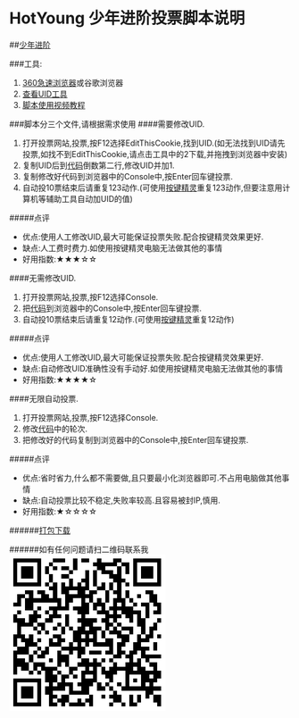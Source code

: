 # HotYoung 少年进阶投票脚本说明

##[少年进阶](http://rsbtp.fzrykj.com/Home/Index)

###工具:
 1. [360急速浏览器](http://chrome.360.cn/)或谷歌浏览器
 2. [查看UID工具](http://www.chromein.com/public/crx/fngmhnnpilhplaeedifhccceomclgfbg/chromein.com_ext_11241.crx)
 3. [脚本使用视频教程](http://share.weiyun.com/c78eb7c160c3576cb4e6368f5a4bf50c)

###脚本分三个文件,请根据需求使用
####需要修改UID.
1. 打开投票网站,投票,按F12选择EditThisCookie,找到UID.(如无法找到UID请先投票,如找不到EditThisCookie,请点击工具中的2下载,并拖拽到浏览器中安装)
2. 复制UID后到[代码](/普通投票(需修改UID))倒数第二行,修改UID并加1.
3. 复制修改好代码到浏览器中的Console中,按Enter回车键投票.
4. 自动投10票结束后请重复123动作.(可使用[按键精灵](http://chrome.360.cn/)重复123动作,但要注意用计算机等辅助工具自动加UID的值)

#####点评
 * 优点:使用人工修改UID,最大可能保证投票失败.配合按键精灵效果更好.
 * 缺点:人工费时费力.如使用按键精灵电脑无法做其他的事情
 * 好用指数:★★★☆☆

####无需修改UID.
1. 打开投票网站,投票,按F12选择Console.
2. 把[代码](普通投票(无需修改UID))到浏览器中的Console中,按Enter回车键投票.
3. 自动投10票结束后请重复12动作.(可使用[按键精灵](http://chrome.360.cn/)重复12动作)

#####点评
 * 优点:使用人工修改UID,最大可能保证投票失败.配合按键精灵效果更好.
 * 缺点:自动修改UID准确性没有手动好.如使用按键精灵电脑无法做其他的事情
 * 好用指数:★★★★☆

####无限自动投票.
1. 打开投票网站,投票,按F12选择Console.
2. 修改[代码](/无限投票)中的轮次.
2. 把修改好的代码复制到浏览器中的Console中,按Enter回车键投票.

#####点评
 * 优点:省时省力,什么都不需要做,且只要最小化浏览器即可.不占用电脑做其他事情
 * 缺点:自动投票比较不稳定,失败率较高.且容易被封IP,慎用.
 * 好用指数:★☆☆☆☆



######[打包下载](https://codeload.github.com/siyehua/HotYoung/zip/master)

######如有任何问题请扫二维码联系我
![Image](/linkMe.png)
